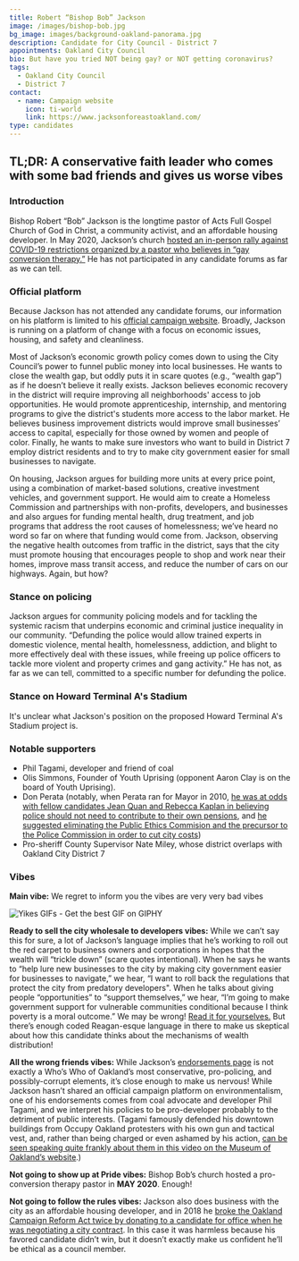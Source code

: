 ```yaml
---
title: Robert “Bishop Bob” Jackson
image: /images/bishop-bob.jpg
bg_image: images/background-oakland-panorama.jpg
description: Candidate for City Council - District 7
appointments: Oakland City Council
bio: But have you tried NOT being gay? or NOT getting coronavirus?
tags:
  - Oakland City Council
  - District 7
contact:
  - name: Campaign website
    icon: ti-world
    link: https://www.jacksonforeastoakland.com/
type: candidates
---
```

## TL;DR: A conservative faith leader who comes with some bad friends and gives us worse vibes

### Introduction

Bishop Robert “Bob” Jackson is the longtime pastor of Acts Full Gospel Church of God in Christ, a community activist, and an affordable housing developer. In May 2020, Jackson’s church [hosted an in-person rally against COVID-19 restrictions organized by a pastor who believes in “gay conversion therapy.”](https://www.berkeleyside.com/2020/05/15/an-east-oakland-pastor-and-city-council-candidate-hosted-a-rally-to-reopen-churches-other-local-pastors-pushed-backconver) He has not participated in any candidate forums as far as we can tell.

### Official platform

Because Jackson has not attended any candidate forums, our information on his platform is limited to his [official campaign website](https://www.jacksonforeastoakland.com/). Broadly, Jackson is running on a platform of change with a focus on economic issues, housing, and safety and cleanliness.

Most of Jackson’s economic growth policy comes down to using the City Council’s power to funnel public money into local businesses. He wants to close the wealth gap, but oddly puts it in scare quotes (e.g., “wealth gap”) as if he doesn’t believe it really exists. Jackson believes economic recovery in the district will require improving all neighborhoods' access to job opportunities. He would promote apprenticeship, internship, and mentoring programs to give the district's students more access to the labor market. He believes business improvement districts would improve small businesses’ access to capital, especially for those owned by women and people of color. Finally, he wants to make sure investors who want to build in District 7 employ district residents and to try to make city government easier for small businesses to navigate.

On housing, Jackson argues for building more units at every price point, using a combination of market-based solutions, creative investment vehicles, and government support. He would aim to create a Homeless Commission and partnerships with non-profits, developers, and businesses and also argues for funding mental health, drug treatment, and job programs that address the root causes of homelessness; we’ve heard no word so far on where that funding would come from. Jackson, observing the negative health outcomes from traffic in the district, says that the city must promote housing that encourages people to shop and work near their homes, improve mass transit access, and reduce the number of cars on our highways. Again, but how?

### Stance on policing

Jackson argues for community policing models and for tackling the systemic racism that underpins economic and criminal justice inequality in our community. “Defunding the police would allow trained experts in domestic violence, mental health, homelessness, addiction, and blight to more effectively deal with these issues, while freeing up police officers to tackle more violent and property crimes and gang activity.” He has not, as far as we can tell, committed to a specific number for defunding the police.

### Stance on Howard Terminal A's Stadium

It's unclear what Jackson's position on the proposed Howard Terminal A's Stadium project is. 

### Notable supporters

* Phil Tagami, developer and friend of coal
* Olis Simmons, Founder of Youth Uprising (opponent Aaron Clay is on the board of Youth Uprising).
* Don Perata (notably, when Perata ran for Mayor in 2010, [he was at odds with fellow candidates Jean Quan and Rebecca Kaplan in believing police should not need to contribute to their own pensions](https://www.eastbayexpress.com/92510/archives/2010/06/18/kaplan-and-quan-disagree-with-perata-on-cop-pay-cuts), and [he suggested eliminating the Public Ethics Commision and the precursor to the Police Commission in order to cut city costs](http://www.safero.org/perata/news/citizenspolicereviewboard.html))
* Pro-sheriff County Supervisor Nate Miley, whose district overlaps with Oakland City District 7

### Vibes

**Main vibe:** We regret to inform you the vibes are very very bad vibes

![Yikes GIFs - Get the best GIF on GIPHY](/images/bishop-bob-meme.gif)

**Ready to sell the city wholesale to developers vibes:** While we can’t say this for sure, a lot of Jackson’s language implies that he’s working to roll out the red carpet to business owners and corporations in hopes that the wealth will “trickle down” (scare quotes intentional). When he says he wants to “help lure new businesses to the city by making city government easier for businesses to navigate,” we hear, “I want to roll back the regulations that protect the city from predatory developers". When he talks about giving people “opportunities” to “support themselves,” we hear, “I’m going to make government support for vulnerable communities conditional because I think poverty is a moral outcome.” We may be wrong! [Read it for yourselves.](https://www.jacksonforeastoakland.com/issues/) But there’s enough coded Reagan-esque language in there to make us skeptical about how this candidate thinks about the mechanisms of wealth distribution!

**All the wrong friends vibes:** While Jackson’s [endorsements page](https://www.jacksonforeastoakland.com/endorsements/) is not exactly a Who’s Who of Oakland’s most conservative, pro-policing, and possibly-corrupt elements, it’s close enough to make us nervous! While Jackson hasn’t shared an official campaign platform on environmentalism, one of his endorsements comes from coal advocate and developer Phil Tagami, and we interpret his policies to be pro-developer probably to the detriment of public interests. (Tagami famously defended his downtown buildings from Occupy Oakland protesters with his own gun and tactical vest, and, rather than being charged or even ashamed by his action, [can be seen speaking quite frankly about them in this video on the Museum of Oakland’s website](http://theoaklandstandard.museumca.org/phil-tagami).)

**Not going to show up at Pride vibes:** Bishop Bob’s church hosted a pro-conversion therapy pastor in **MAY 2020**. Enough!

**Not going to follow the rules vibes:** Jackson also does business with the city as an affordable housing developer, and in 2018 he [broke the Oakland Campaign Reform Act twice by donating to a candidate for office when he was negotiating a city contract](https://twitter.com/hyphy_republic/status/1305192942701666311). In this case it was harmless because his favored candidate didn’t win, but it doesn’t exactly make us confident he’ll be ethical as a council member.